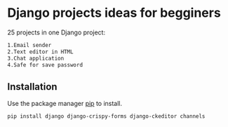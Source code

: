 # Django projects ideas for begginers
25 projects in one Django project: 
```bash
1.Email sender
2.Text editor in HTML
3.Chat application
4.Safe for save password
```


## Installation
Use the package manager [pip](https://pip.pypa.io/en/stable/) to install.

```bash
pip install django django-crispy-forms django-ckeditor channels
